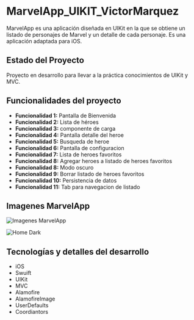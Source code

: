 # MarvelApp_UIKIT_VictorMarquez

MarvelApp es una aplicación diseñada en UIKit en la que se obtiene un listado de personajes de Marvel y un detalle de cada personaje. Es una aplicación  adaptada para iOS.

## Estado del Proyecto

Proyecto en desarrollo para llevar a la práctica conocimientos de UIKit y MVC.

## Funcionalidades del proyecto

- **Funcionalidad 1:**  Pantalla de Bienvenida
- **Funcionalidad 2:**  Lista de héroes
- **Funcionalidad 3:**  componente de carga
- **Funcionalidad 4:**  Pantalla detalle del heroe
- **Funcionalidad 5:**  Busqueda de heroe
- **Funcionalidad 6:**  Pantalla de configuracion
- **Funcionalidad 7:**  Lista de heroes favoritos
- **Funcionalidad 8:**  Agregar heroes a listado de heroes favoritos
- **Funcionalidad 8:**  Modo oscuro
- **Funcionalidad 9:**  Borrar listado de heroes favoritos
- **Funcionalidad 10:** Persistencia de datos
- **Funcionalidad 11:** Tab para navegacion de listado

## Imagenes MarvelApp


![Imagenes MarvelApp](https://sqrevjfizglmjxxfuvxy.supabase.co/storage/v1/object/sign/Talhua/marvel/home.png?token=eyJhbGciOiJIUzI1NiIsInR5cCI6IkpXVCJ9.eyJ1cmwiOiJUYWxodWEvbWFydmVsL2hvbWUucG5nIiwiaWF0IjoxNzExMDMxMDM1LCJleHAiOjE3NDI1NjcwMzV9.MlkUNODyjH15vRwb5EhQdp0e5RyF9b-ODQ1-bxWxqCY&t=2024-03-21T14%3A23%3A26.505Z)

![Home Dark](https://sqrevjfizglmjxxfuvxy.supabase.co/storage/v1/object/sign/Talhua/marvel/home-dark.png?token=eyJhbGciOiJIUzI1NiIsInR5cCI6IkpXVCJ9.eyJ1cmwiOiJUYWxodWEvbWFydmVsL2hvbWUtZGFyay5wbmciLCJpYXQiOjE3MTEwMzEwODcsImV4cCI6MTc0MjU2NzA4N30.ERl1Rb-WSvFLaUbvkNRa4BeDJ1mewJ_wB_hY95R_82Q&t=2024-03-21T14%3A24%3A18.034Z)
## Tecnologías y detalles del desarrollo

- iOS
- Swuift
- UIKit
- MVC 
- Alamofire
- AlamofireImage
- UserDefaults
- Coordiantors



